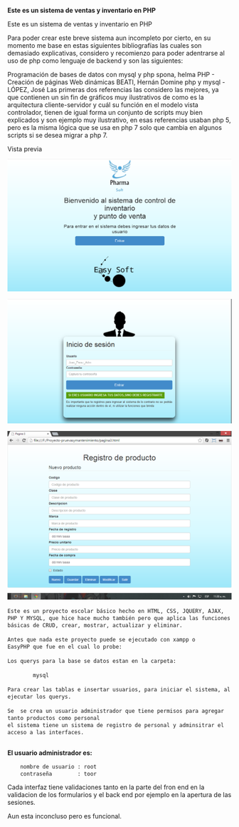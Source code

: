 **Este es un sistema de ventas y inventario en PHP**

Este es un sistema de ventas y inventario en PHP

Para poder crear este breve sistema aun incompleto por cierto, en su momento me base en estas siguientes bibliografías las cuales son demasiado explicativas, considero y recomienzo para poder adentrarse al uso de php como lenguaje de backend y son las siguientes:

Programación de bases de datos con mysql y php spona, helma
PHP - Creación de páginas Web dinámicas BEATI, Hernán
Domine php y mysql - LÓPEZ, José
Las primeras dos referencias las considero las mejores, ya que contienen un sin fin de gráficos muy ilustrativos de como es la arquitectura cliente-servidor y cuál su función en el modelo vista controlador, tienen de igual forma un conjunto de scripts muy bien explicados y son ejemplo muy ilustrativo, en esas referencias usaban php 5, pero es la misma lógica que se usa en php 7 solo que cambia en algunos scripts si se desea migrar a php 7.

Vista previa 


![Vista bienvenida](https://github.com/Eduardishion/sistemaVentasEnPHP/blob/master/ima1.png)

![vista inicial](https://github.com/Eduardishion/sistemaVentasEnPHP/blob/master/ima2.png )

![vista inicial]( 
https://github.com/Eduardishion/sistemaVentasEnPHP/blob/master/zdocumentos/Captura%20de%20pantalla%20(38).png
)




```
Este es un proyecto escolar básico hecho en HTML, CSS, JQUERY, AJAX, PHP Y MYSQL, que hice hace mucho también pero que aplica las funciones básicas de CRUD, crear, mostrar, actualizar y eliminar.

Antes que nada este proyecto puede se ejecutado con xampp o 
EasyPHP que fue en el cual lo probe:

Los querys para la base se datos estan en la carpeta:
    
        mysql

Para crear las tablas e insertar usuarios, para iniciar el sistema, al ejecutar los querys.

Se  se crea un usuario administrador que tiene permisos para agregar tanto productos como personal
el sistema tiene un sistema de registro de personal y adminsitrar el acceso a las interfaces.


```

**El usuario administrador es:**
```
    nombre de usuario : root
    contraseña        : toor
```

Cada interfaz tiene validaciones tanto en la parte del fron end en la validacion de los formularios y el back end por ejemplo en la apertura de las sesiones.

Aun esta inconcluso pero es funcional.


